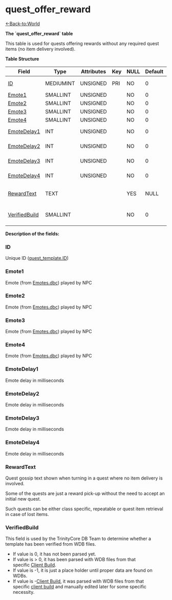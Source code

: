 # quest\_offer\_reward

[<-Back-to:World](database-world)

**The \`quest\_offer\_reward\` table**

This table is used for quests offering rewards without any required quest items (no item delivery involved).

**Table Structure**

| Field                           | Type      | Attributes | Key | NULL | Default | Comment                                             |
| ------------------------------- | --------- | ---------- | --- | ---- | ------- | --------------------------------------------------- |
| [ID](#id)                       | MEDIUMINT | UNSIGNED   | PRI | NO   | 0       | Unique ID ([quest\_template.ID](quest-template#id)) |
| [Emote1](#emote1)               | SMALLINT  | UNSIGNED   |     | NO   | 0       | Quest NPC [Emote](emotes)                           |
| [Emote2](#emote2)               | SMALLINT  | UNSIGNED   |     | NO   | 0       | Quest NPC [Emote](emotes)                           |
| [Emote3](#emote3)               | SMALLINT  | UNSIGNED   |     | NO   | 0       | Quest NPC [Emote](emotes)                           |
| [Emote4](#emote4)               | SMALLINT  | UNSIGNED   |     | NO   | 0       | Quest NPC [Emote](emotes)                           |
| [EmoteDelay1](#emotedelay1)     | INT       | UNSIGNED   |     | NO   | 0       | Emote delay in milliseconds                         |
| [EmoteDelay2](#emotedelay2)     | INT       | UNSIGNED   |     | NO   | 0       | Emote delay in milliseconds                         |
| [EmoteDelay3](#emotedelay3)     | INT       | UNSIGNED   |     | NO   | 0       | Emote delay in milliseconds                         |
| [EmoteDelay4](#emotedelay4)     | INT       | UNSIGNED   |     | NO   | 0       | Emote delay in milliseconds                         |
| [RewardText](#rewardtext)       | TEXT      |            |     | YES  | NULL    | Quest gossip text, single quest dialogue            |
| [VerifiedBuild](#verifiedbuild) | SMALLINT  |            |     | NO   | 0       | Game client Build number or manually set value      |

**Description of the fields:**

### ID

Unique ID ([quest\_template.ID](quest-template#id))

### Emote1

Emote (from [Emotes.dbc](emotes)) played by NPC

### Emote2

Emote (from [Emotes.dbc](emotes)) played by NPC

### Emote3

Emote (from [Emotes.dbc](emotes)) played by NPC

### Emote4

Emote (from [Emotes.dbc](emotes)) played by NPC

### EmoteDelay1

Emote delay in milliseconds

### EmoteDelay2

Emote delay in milliseconds

### EmoteDelay3

Emote delay in milliseconds

### EmoteDelay4

Emote delay in milliseconds

### RewardText

Quest gossip text shown when turning in a quest where no item delivery is involved.

Some of the quests are just a reward pick-up without the need to accept an initial new quest.

Such quests can be either class specific, repeatable or quest item retrieval in case of lost items.

### VerifiedBuild

This field is used by the TrinityCore DB Team to determine whether a template has been verified from WDB files.

- If value is 0, it has not been parsed yet.
- If value is &gt; 0, it has been parsed with WDB files from that specific [Client Build](auth/realmlist#gamebuild).
- If value is -1, it is just a place holder until proper data are found on WDBs.
- If value is -[Client Build](auth/realmlist#gamebuild), it was parsed with WDB files from that specific [client build](auth/realmlist#gamebuild) and manually edited later for some specific necessity.
